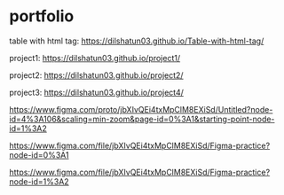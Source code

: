 # portfolio
table with html tag: https://dilshatun03.github.io/Table-with-html-tag/

project1: https://dilshatun03.github.io/project1/

project2: https://dilshatun03.github.io/project2/

project3: https://dilshatun03.github.io/project4/

https://www.figma.com/proto/jbXIvQEi4txMpClM8EXiSd/Untitled?node-id=4%3A106&scaling=min-zoom&page-id=0%3A1&starting-point-node-id=1%3A2

https://www.figma.com/file/jbXIvQEi4txMpClM8EXiSd/Figma-practice?node-id=0%3A1

https://www.figma.com/file/jbXIvQEi4txMpClM8EXiSd/Figma-practice?node-id=1%3A2
